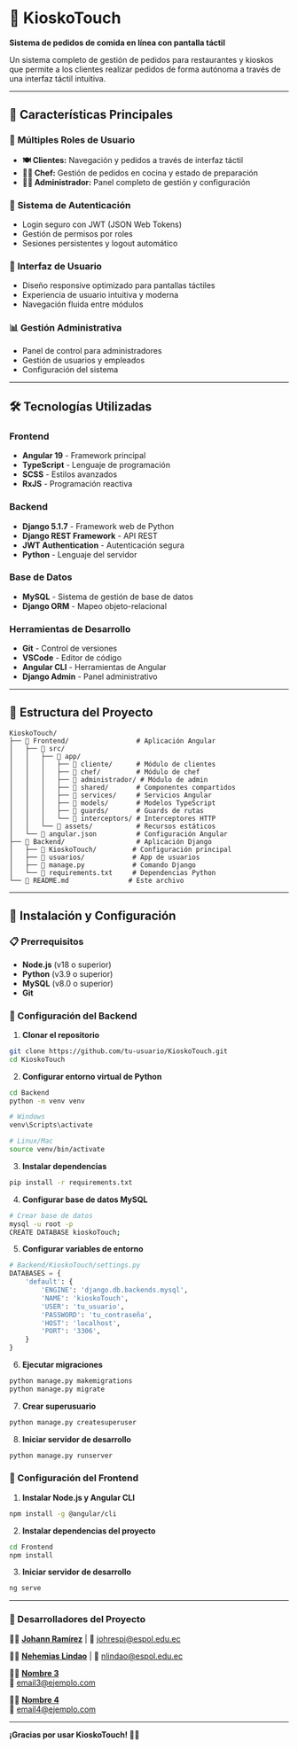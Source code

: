 # 🍔 KioskoTouch

**Sistema de pedidos de comida en línea con pantalla táctil**

Un sistema completo de gestión de pedidos para restaurantes y kioskos que permite a los clientes realizar pedidos de forma autónoma a través de una interfaz táctil intuitiva.

---

## 🎯 **Características Principales**

### 👥 **Múltiples Roles de Usuario**
- **🍽️ Clientes:** Navegación y pedidos a través de interfaz táctil
- **👨‍🍳 Chef:** Gestión de pedidos en cocina y estado de preparación
- **👨‍💼 Administrador:** Panel completo de gestión y configuración

### 🔐 **Sistema de Autenticación**
- Login seguro con JWT (JSON Web Tokens)
- Gestión de permisos por roles
- Sesiones persistentes y logout automático

### 🎨 **Interfaz de Usuario**
- Diseño responsive optimizado para pantallas táctiles
- Experiencia de usuario intuitiva y moderna
- Navegación fluida entre módulos

### 📊 **Gestión Administrativa**
- Panel de control para administradores
- Gestión de usuarios y empleados
- Configuración del sistema

---

## 🛠️ **Tecnologías Utilizadas**

### **Frontend**
- **Angular 19** - Framework principal
- **TypeScript** - Lenguaje de programación
- **SCSS** - Estilos avanzados
- **RxJS** - Programación reactiva

### **Backend**
- **Django 5.1.7** - Framework web de Python
- **Django REST Framework** - API REST
- **JWT Authentication** - Autenticación segura
- **Python** - Lenguaje del servidor

### **Base de Datos**
- **MySQL** - Sistema de gestión de base de datos
- **Django ORM** - Mapeo objeto-relacional

### **Herramientas de Desarrollo**
- **Git** - Control de versiones
- **VSCode** - Editor de código
- **Angular CLI** - Herramientas de Angular
- **Django Admin** - Panel administrativo

---

## 📁 **Estructura del Proyecto**

```
KioskoTouch/
├── 📂 Frontend/                 # Aplicación Angular
│   ├── 📂 src/
│   │   ├── 📂 app/
│   │   │   ├── 📂 cliente/      # Módulo de clientes
│   │   │   ├── 📂 chef/         # Módulo de chef
│   │   │   ├── 📂 administrador/ # Módulo de admin
│   │   │   ├── 📂 shared/       # Componentes compartidos
│   │   │   ├── 📂 services/     # Servicios Angular
│   │   │   ├── 📂 models/       # Modelos TypeScript
│   │   │   ├── 📂 guards/       # Guards de rutas
│   │   │   └── 📂 interceptors/ # Interceptores HTTP
│   │   └── 📂 assets/           # Recursos estáticos
│   └── 📄 angular.json          # Configuración Angular
├── 📂 Backend/                  # Aplicación Django
│   ├── 📂 KioskoTouch/         # Configuración principal
│   ├── 📂 usuarios/            # App de usuarios
│   ├── 📄 manage.py            # Comando Django
│   └── 📄 requirements.txt     # Dependencias Python
└── 📄 README.md               # Este archivo
```

---

## 🚀 **Instalación y Configuración**

### **📋 Prerrequisitos**
- **Node.js** (v18 o superior)
- **Python** (v3.9 o superior)
- **MySQL** (v8.0 o superior)
- **Git**

### **🔧 Configuración del Backend**

1. **Clonar el repositorio**
```bash
git clone https://github.com/tu-usuario/KioskoTouch.git
cd KioskoTouch
```

2. **Configurar entorno virtual de Python**
```bash
cd Backend
python -m venv venv

# Windows
venv\Scripts\activate

# Linux/Mac
source venv/bin/activate
```

3. **Instalar dependencias**
```bash
pip install -r requirements.txt
```

4. **Configurar base de datos MySQL**
```bash
# Crear base de datos
mysql -u root -p
CREATE DATABASE kioskoTouch;
```

5. **Configurar variables de entorno**
```python
# Backend/KioskoTouch/settings.py
DATABASES = {
    'default': {
        'ENGINE': 'django.db.backends.mysql',
        'NAME': 'kioskoTouch',
        'USER': 'tu_usuario',
        'PASSWORD': 'tu_contraseña',
        'HOST': 'localhost',
        'PORT': '3306',
    }
}
```

6. **Ejecutar migraciones**
```bash
python manage.py makemigrations
python manage.py migrate
```

7. **Crear superusuario**
```bash
python manage.py createsuperuser
```

8. **Iniciar servidor de desarrollo**
```bash
python manage.py runserver
```

### **🎨 Configuración del Frontend**

1. **Instalar Node.js y Angular CLI**
```bash
npm install -g @angular/cli
```

2. **Instalar dependencias del proyecto**
```bash
cd Frontend
npm install
```

3. **Iniciar servidor de desarrollo**
```bash
ng serve
```

---

### **🔧 Desarrolladores del Proyecto**

👨‍💻 **[Johann Ramírez](https://github.com/Johrespi)** | 📧 johrespi@espol.edu.ec

👨‍💻 **[Nehemias Lindao](https://github.com/NLindao2004)** | 📧 nlindao@espol.edu.ec

👨‍💻 **[Nombre 3](https://github.com/usuario3)**   
📧 email3@ejemplo.com 

👨‍💻 **[Nombre 4](https://github.com/usuario4)**   
📧 email4@ejemplo.com 

---

**¡Gracias por usar KioskoTouch! 🍔✨**
